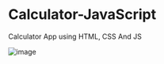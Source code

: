 # Calculator-JavaScript
Calculator App using HTML, CSS And JS


![image](https://github.com/DhruvJhaJet/Calculator-JavaScript/assets/116288192/4fb3c00a-99f8-4d29-9dc2-ca31688d97ec)
